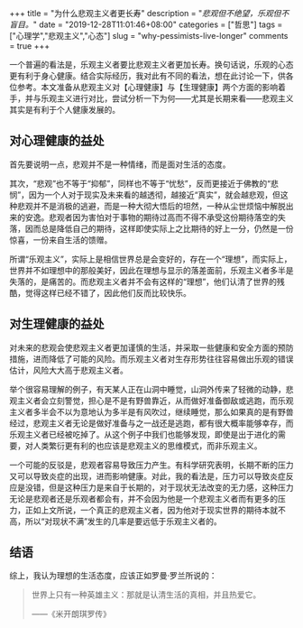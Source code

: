 +++
title = "为什么悲观主义者更长寿"
description = "*悲观但不绝望，乐观但不盲目。*"
date = "2019-12-28T11:01:46+08:00"
categories = ["哲思"]
tags = ["心理学","悲观主义","心态"]
slug = "why-pessimists-live-longer"
comments = true
+++

一个普遍的看法是，乐观主义者要比悲观主义者更加长寿。换句话说，乐观的心态更有利于身心健康。结合实际经历，我对此有不同的看法，想在此讨论一下，供各位参考。本文准备从悲观主义对【心理健康】与【生理健康】两个方面的影响着手，并与乐观主义进行对比，尝试分析一下为何——尤其是长期来看——悲观主义其实是有利于个人健康发展的。

## 对心理健康的益处

首先要说明一点，悲观并不是一种情绪，而是面对生活的态度。

其次，“悲观”也不等于“抑郁”，同样也不等于“忧愁”，反而更接近于佛教的“悲悯”，因为一个人对于现实及未来看的越透彻，越接近“真实”，就会越悲观，但这种悲观并不是消极的逃避，而是一种大彻大悟后的坦然，一种从尘世烦恼中解脱出来的安逸。悲观者因为害怕对于事物的期待过高而不得不承受这份期待落空的失落，因而总是降低自己的期待，这样即使实际上之比期待的好上一分，仍然是一份惊喜，一份来自生活的馈赠。

所谓“乐观主义”，实际上是相信世界总是会变好的，存在一个“理想”，而实际上，世界并不如理想中的那般美好，因此在理想与显示的落差面前，乐观主义者多半是失落的，是痛苦的。而悲观主义者并不会有这样的“理想”，他们认清了世界的残酷，觉得这样已经不错了，因此他们反而比较快乐。

## 对生理健康的益处

对未来的悲观会使悲观主义者更加谨慎的生活，并采取一些健康和安全方面的预防措施，进而降低了可能的风险。而乐观主义者对生存形势往往容易做出乐观的错误估计，风险大大高于悲观主义者。

举个很容易理解的例子，有天某人正在山洞中睡觉，山洞外传来了轻微的动静，悲观主义者会立刻警觉，担心是不是有野兽靠近，从而做好准备御敌或逃跑，而乐观主义者多半会不以为意地认为多半是有风吹过，继续睡觉，那么如果真的是有野兽经过，悲观主义者无论是做好准备与之一战还是逃跑，都有很大概率能够幸存，而乐观主义者已经被吃掉了。从这个例子中我们也能够发现，即使是出于进化的需要，对人类繁衍更有利的也应该是悲观主义的思维模式，而非乐观主义。

一个可能的反驳是，悲观者容易导致压力产生。有科学研究表明，长期不断的压力又可以导致炎症的出现，进而影响健康。对此，我的看法是，压力可以导致炎症反应是没错，但是这种压力是来自于长期的，对于现状无法改变的无力感，这种压力无论是悲观者还是乐观者都会有，并不会因为他是一个悲观主义者而有更多的压力，正如上文所说，一个真正的悲观主义者，因为他对于现实世界的期待本就不高，所以“对现状不满”发生的几率是要远低于乐观主义者的。

## 结语

综上，我认为理想的生活态度，应该正如罗曼·罗兰所说的：

> 世界上只有一种英雄主义：那就是认清生活的真相，并且热爱它。
> 
> ——《米开朗琪罗传》